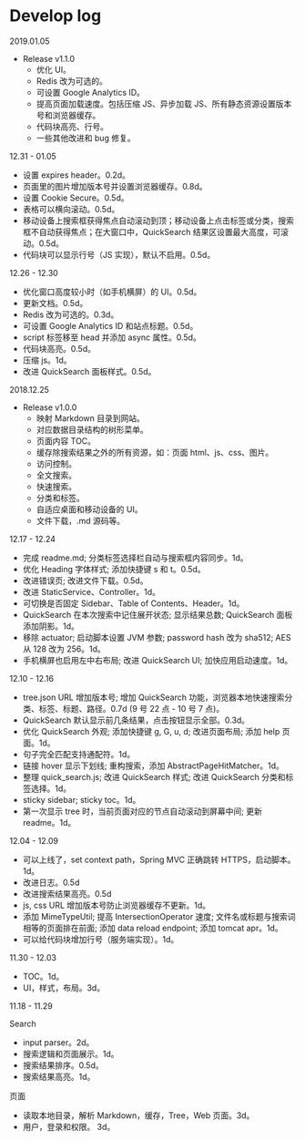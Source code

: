 # Develop log

2019.01.05

* Release v1.1.0
  * 优化 UI。
  * Redis 改为可选的。
  * 可设置 Google Analytics ID。
  * 提高页面加载速度。包括压缩 JS、异步加载 JS、所有静态资源设置版本号和浏览器缓存。
  * 代码块高亮、行号。
  * 一些其他改进和 bug 修复。

12.31 - 01.05

* 设置 expires header。0.2d。
* 页面里的图片增加版本号并设置浏览器缓存。0.8d。
* 设置 Cookie Secure。0.5d。
* 表格可以横向滚动。0.5d。
* 移动设备上搜索框获得焦点自动滚动到顶；移动设备上点击标签或分类，搜索框不自动获得焦点；在大窗口中，QuickSearch 结果区设置最大高度，可滚动。0.5d。
* 代码块可以显示行号（JS 实现），默认不启用。0.5d。

12.26 - 12.30

* 优化窗口高度较小时（如手机横屏）的 UI。0.5d。
* 更新文档。0.5d。
* Redis 改为可选的。0.3d。
* 可设置 Google Analytics ID 和站点标题。0.5d。
* script 标签移至 head 并添加 async 属性。0.5d。
* 代码块高亮。0.5d。
* 压缩 js。1d。
* 改进 QuickSearch 面板样式。0.5d。

2018.12.25

* Release v1.0.0
  * 映射 Markdown 目录到网站。
  * 对应数据目录结构的树形菜单。
  * 页面内容 TOC。
  * 缓存除搜索结果之外的所有资源，如：页面 html、js、css、图片。
  * 访问控制。
  * 全文搜索。
  * 快速搜索。
  * 分类和标签。
  * 自适应桌面和移动设备的 UI。
  * 文件下载，.md 源码等。

12.17 - 12.24

* 完成 readme.md; 分类标签选择栏自动与搜索框内容同步。1d。
* 优化 Heading 字体样式; 添加快捷键 s 和 t。0.5d。
* 改进错误页; 改进文件下载。0.5d。
* 改进 StaticService、Controller。1d。
* 可切换是否固定 Sidebar、Table of Contents、Header。1d。
* QuickSearch 在本次搜索中记住展开状态; 显示结果总数; QuickSearch 面板添加阴影。1d。
* 移除 actuator; 启动脚本设置 JVM 参数; password hash 改为 sha512; AES 从 128 改为 256。1d。
* 手机横屏也启用左中右布局; 改进 QuickSearch  UI; 加快应用启动速度。1d。

12.10 - 12.16

* tree.json URL 增加版本号; 增加 QuickSearch 功能，浏览器本地快速搜索分类、标签、标题、路径。0.7d (9 号 22 点 - 10 号 7 点)。
* QuickSearch 默认显示前几条结果，点击按钮显示全部。0.3d。
* 优化 QuickSearch 外观; 添加快捷键 g, G, u, d; 改进页面布局; 添加 help 页面。1d。
* 句子完全匹配支持通配符。1d。
* 链接 hover 显示下划线; 重构搜索，添加 AbstractPageHitMatcher。1d。
* 整理 quick_search.js; 改进 QuickSearch 样式; 改进 QuickSearch 分类和标签选择。1d。
* sticky sidebar; sticky toc。1d。
* 第一次显示 tree 时，当前页面对应的节点自动滚动到屏幕中间; 更新 readme。1d。

12.04 - 12.09

* 可以上线了，set context path，Spring MVC 正确跳转 HTTPS，启动脚本。1d。
* 改进日志。0.5d
* 改进搜索结果高亮。0.5d
* js, css URL 增加版本号防止浏览器缓存不更新。1d。
* 添加 MimeTypeUtil; 提高 IntersectionOperator 速度; 文件名或标题与搜索词相等的页面排在前面; 添加 data reload endpoint; 添加 tomcat apr。1d。
* 可以给代码块增加行号（服务端实现）。1d。

11.30 - 12.03

* TOC。1d。
* UI，样式，布局。3d。

11.18 - 11.29

Search

* input parser。2d。
* 搜索逻辑和页面展示。1d。
* 搜索结果排序。0.5d。
* 搜索结果高亮。1d。

页面

* 读取本地目录，解析 Markdown，缓存，Tree，Web 页面。3d。
* 用户，登录和权限。 3d。
